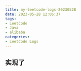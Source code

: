 ```yaml
---
title: my-leetcode-logs-20230528
date: 2023-05-28 12:06:37
tags:
- LeetCode
- Java
- alibaba
categories:
- LeetCode Logs
---
```



## 实现了
